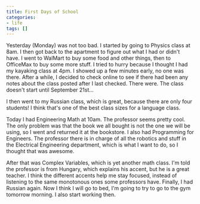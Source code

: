 ```yaml
---
title: First Days of School
categories:
- life
tags: []
---
```

Yesterday (Monday) was not too bad. I started by going to Physics class at 8am. I then got back to the apartment to figure out what I had or didn't have. I went to WalMart to buy some food and other things, then to OfficeMax to buy some more stuff. I tried to hurry because I thought I had my kayaking class at 4pm. I showed up a few minutes early, no one was there. After a while, I decided to check online to see if there had been any notes about the class posted after I last checked. There were. The class doesn't start until September 21st...

I then went to my Russian class, which is great, because there are only four students! I think that's one of the best class sizes for a language class.

Today I had Engineering Math at 10am. The professor seems pretty cool. The only problem was that the book we all bought is not the one we will be using, so I went and returned it at the bookstore. I also had Programming for Engineers. The professor there is in charge of all the robotics and stuff in the Electrical Engineering department, which is what I want to do, so I thought that was awesome.

After that was Complex Variables, which is yet another math class. I'm told the professor is from Hungary, which explains his accent, but he is a great teacher. I think the different accents help me stay focused, instead of listening to the same monotonous ones some professors have. Finally, I had Russian again. Now I think I will go to bed, I'm going to try to go to the gym tomorrow morning. I also start working then.
